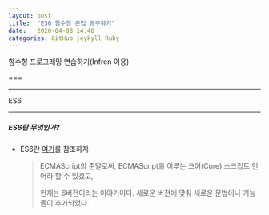 ```yaml
---
layout: post
title:  "ES6 함수형 문법 공부하기"
date:   2020-04-08 14:40
categories: GitHub jeykyll Ruby
---
```

함수형 프로그래밍 연습하기(Infren 이용)

===

<hr/>

ES6

---

##### ES6란 무엇인가?

- ES6란 [여기](https://takeuu.tistory.com/93)를 참조하자.

  > ECMAScript의 준말로써, ECMAScript를 이루는 코어(Core) 스크립트 언어라 할 수 있겠고,
  >
  > 현재는 6버전이라는 이야기이다. 새로운 버전에 맞춰 새로운 문법이나 기능들이 추가되었다.

  

